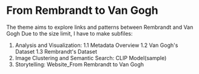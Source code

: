 # From Rembrandt to Van Gogh
The theme aims to explore links and patterns between Rembrandt and Van Gogh
Due to the size limit, I have to make subfiles:
1. Analysis and Visualization: 1.1 Metadata Overview
                               1.2 Van Gogh's Dataset
                               1.3 Rembrandt's Dataset
2. Image Clustering and Semantic Search: CLIP Model(sample) 
3. Storytelling: Website_From Rembrandt to Van Gogh
